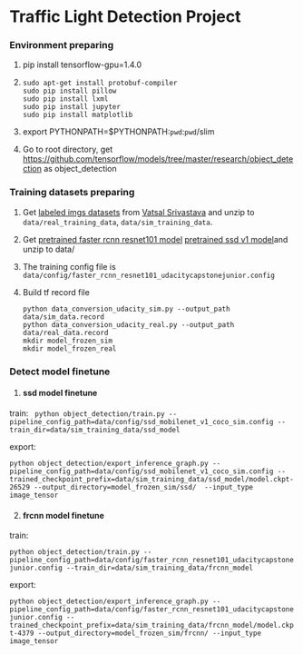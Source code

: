 #  Traffic Light Detection Project

### Environment preparing
1. pip install tensorflow-gpu=1.4.0

2. ```
   sudo apt-get install protobuf-compiler
   sudo pip install pillow
   sudo pip install lxml
   sudo pip install jupyter
   sudo pip install matplotlib
   ```
3. 	export PYTHONPATH=$PYTHONPATH:`pwd`:`pwd`/slim

4. 	Go to root directory,  get https://github.com/tensorflow/models/tree/master/research/object_detection  as object_detection


### Training datasets preparing

1. 	Get [labeled imgs datasets](https://drive.google.com/file/d/0B-Eiyn-CUQtxdUZWMkFfQzdObUE/view?usp=sharing) from [Vatsal Srivastava](https://github.com/coldKnight/CarND-Capstone) and unzip to `data/real_training_data`, `data/sim_training_data`.
2. 	Get [pretrained faster rcnn resnet101 model](http://storage.googleapis.com/download.tensorflow.org/models/object_detection/faster_rcnn_resnet101_coco_11_06_2017.tar.gz) [pretrained ssd v1 model](http://download.tensorflow.org/models/object_detection/ssd_mobilenet_v1_coco_2018_01_28.tar.gz)and unzip to data/

3. 	The training config file is `data/config/faster_rcnn_resnet101_udacitycapstonejunior.config`

4. 	Build tf record file
	```
	python data_conversion_udacity_sim.py --output_path data/sim_data.record
	python data_conversion_udacity_real.py --output_path data/real_data.record
	mkdir model_frozen_sim
	mkdir model_frozen_real
	```
### Detect model finetune
1.  #### ssd model finetune
train:
`
python object_detection/train.py --pipeline_config_path=data/config/ssd_mobilenet_v1_coco_sim.config --train_dir=data/sim_training_data/ssd_model`

export:

`python object_detection/export_inference_graph.py --pipeline_config_path=data/config/ssd_mobilenet_v1_coco_sim.config --trained_checkpoint_prefix=data/sim_training_data/ssd_model/model.ckpt-26529 --output_directory=model_frozen_sim/ssd/  --input_type image_tensor`

2.  #### frcnn model finetune
train:

`python object_detection/train.py --pipeline_config_path=data/config/faster_rcnn_resnet101_udacitycapstonejunior.config --train_dir=data/sim_training_data/frcnn_model`

export:

`python object_detection/export_inference_graph.py --pipeline_config_path=data/config/faster_rcnn_resnet101_udacitycapstonejunior.config --trained_checkpoint_prefix=data/sim_training_data/frcnn_model/model.ckpt-4379 --output_directory=model_frozen_sim/frcnn/ --input_type image_tensor`
